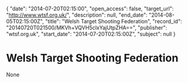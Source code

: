 {
  "date": "2014-07-20T02:15:00", 
  "open_access": false, 
  "target_url": "http://www.wtsf.org.uk/", 
  "description": null, 
  "end_date": "2014-08-05T02:15:00Z", 
  "title": "Welsh Target Shooting Federation", 
  "record_id": "20140720T021500/MKVh+VQVH5clxYajUtpZHA==", 
  "publisher": "wtsf.org.uk", 
  "start_date": "2014-07-20T02:15:00Z", 
  "subject": null
}

# Welsh Target Shooting Federation

None
